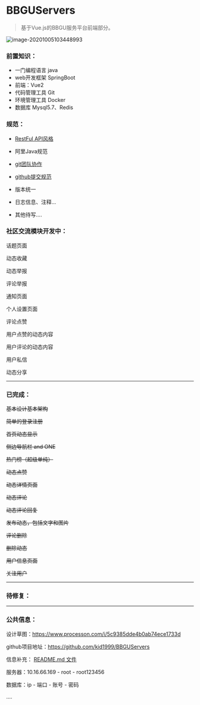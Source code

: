 # BBGUServers
> 基于Vue.js的BBGU服务平台前端部分。

![image-20201005103448993](https://i.loli.net/2020/10/05/OPNeLmZWsvAh4SK.png)



### 前置知识：

* 一门编程语言 java
* web开发框架 SpringBoot
* 前端：Vue2
* 代码管理工具 Git
* 环境管理工具 Docker
* 数据库 Mysql5.7、Redis

### 规范：

* [RestFul API风格](https://www.zhihu.com/question/28557115)

* 阿里Java规范

* [git团队协作](https://zhuanlan.zhihu.com/p/23478654)

* [github提交规范](https://www.jianshu.com/p/6eafeb9b1edb)

* 版本统一

* 日志信息、注释...

* 其他待写....

  

### 社区交流模块开发中：

话题页面

动态收藏

动态举报

评论举报

通知页面

个人设置页面

评论点赞

用户点赞的动态内容

用户评论的动态内容

用户私信

动态分享

------



### 已完成：

~~基本设计基本架构~~

~~简单的登录注册~~

~~首页动态显示~~

~~侧边导航栏 and ONE~~

~~热门榜（超级单纯）~~

~~动态点赞~~

~~动态详情页面~~

~~动态评论~~

~~动态评论回复~~

~~发布动态，包括文字和图片~~

~~评论删除~~

~~删除动态~~

~~用户信息页面~~

~~关注用户~~

------



### 待修复：



------



### 公共信息：

设计草图：https://www.processon.com/i/5c9385dde4b0ab74ece1733d

github项目地址：https://github.com/kid1999/BBGUServers

信息补充： [README.md 文件](https://github.com/kid1999/BBGUServers/blob/main/README.md)

服务器：10.16.66.169  -  root - root123456

数据库：ip - 端口 -  账号 - 密码

....